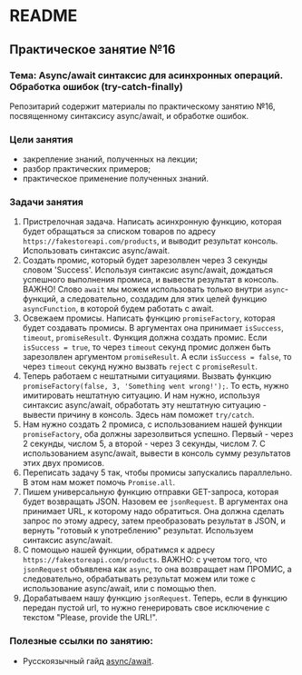 # README

## Практическое занятие №16

### Тема: Async/await синтаксис для асинхронных операций. Обработка ошибок (try-catch-finally)

Репозитарий содержит материалы по практическому занятию №16, посвященному синтаксису async/await, и обработке ошибок.

### Цели занятия
- закрепление знаний, полученных на лекции;
- разбор практических примеров;
- практическое применение полученных знаний.

### Задачи занятия
1. Пристрелочная задача. Написать асинхронную функцию, которая будет обращаться за списком товаров по адресу `https://fakestoreapi.com/products`, и выводит результат консоль. Использовать синтаксис async/await.
2. Создать промис, который будет зарезолвлен через 3 секунды словом 'Success'. Используя синтаксис async/await, дождаться успешного выполнения промиса, и вывести результат в консоль. ВАЖНО! Слово `await` мы можем использовать только внутри `async`-функций, а следовательно, создадим для этих целей функцию `asyncFunction`, в которой будем работать с await.
3. Освежаем промисы. Написать функцию `promiseFactory`, которая будет создавать промисы. В аргументах она принимает `isSuccess`, `timeout`, `promiseResult`. Функция должна создать промис. Если `isSuccess = true`, то через `timeout` секунд промис должен быть зарезолвлен аргументом `promiseResult`. А если `isSuccess = false`, то через `timeout` секунд нужно вызвать `reject` с `promiseResult`.
4. Теперь работаем с нештатными ситуациями. Вызвать функцию `promiseFactory(false, 3, 'Something went wrong!');`. То есть, нужно имитировать нештатную ситуацию. И нам нужно, используя синтаксис async/await, обработать эту нештатную ситуацию - вывести причину в консоль. Здесь нам поможет `try/catch`.
5. Нам нужно создать 2 промиса, с использованием нашей функции `promiseFactory`, оба должны зарезолвиться успешно. Первый - через 2 секунды, числом 5, а второй - через 3 секунды, числом 7. С использованием async/await, вывести в консоль сумму результатов этих двух промисов.
6. Переписать задачу 5 так, чтобы промисы запускались параллельно. В этом нам может помочь `Promise.all`.
7. Пишем универсальную функцию отправки GET-запроса, которая будет возвращать JSON. Назовем ее `jsonRequest`. В аргументах она принимает URL, к которому надо обратиться. Она должна сделать запрос по этому адресу, затем преобразовать результат в JSON, и вернуть "готовый к употреблению" результат. Используем синтаксис async/await.
8. С помощью нашей функции, обратимся к адресу `https://fakestoreapi.com/products`. ВАЖНО: с учетом того, что `jsonRequest` объявлена как `async`, то она возвращает нам ПРОМИС, а следовательно, обрабатывать результат можем или тоже с использование async/await, или с помощью then.
9. Дорабатываем нашу функцию `jsonRequest`. Теперь, если в функцию передан пустой url, то нужно генерировать свое исключение с текстом "Please, provide the URL!".

### Полезные ссылки по занятию:
 - Русскоязычный гайд [async/await](https://learn.javascript.ru/async-await).